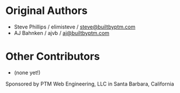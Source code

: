 # Original Authors

* Steve Phillips / elimisteve / steve@builtbyptm.com
* AJ Bahnken / ajvb / aj@builtbyptm.com

# Other Contributors
* (none yet!)

Sponsored by PTM Web Engineering, LLC in Santa Barbara, California
